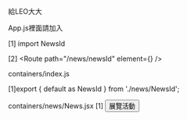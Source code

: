 給LEO大大

App.js裡面請加入

[1] import  NewsId

[2] <Route path="/news/newsId" element={<NewsId />} />

containers/index.js

[1]export { default as NewsId } from './news/NewsId';

containers/news/News.jsx
[1]  <button>
      <Link to="NewsId">展覽活動</Link>
    </button>
